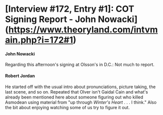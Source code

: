 # [Interview #172, Entry #1]: COT Signing Report - John Nowacki](https://www.theoryland.com/intvmain.php?i=172#1)

#### John Nowacki

Regarding this afternoon's signing at Olsson's in D.C.: Not much to report.

#### Robert Jordan

He started off with the usual intro about pronunciations, picture taking, the last scene, and so on. Repeated that Olver isn't Gaidal Cain and what's already been mentioned here about someone figuring out who killed Asmodean using material from "up through
*Winter's Heart*
. . . I think." Also the bit about enjoying watching some of us try to figure it out.

